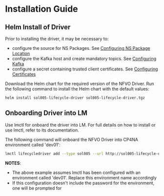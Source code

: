 # Installation Guide

## Helm Install of Driver

Prior to installing the driver, it may be necessary to:
 - configure the source for NS Packages. See [Configuring NS Package Location](ConfiguringNSPackageLocation.md)
 - configure the Kafka host and create mandatory topics. See [Configuring Kafka](ConfiguringKafka.md)
 - configure a secret containing trusted client certificates. See [Configuring Certificates](ConfiguringCertificates.md)


Download the Helm chart for the required version of the NFVO Driver. Run the following command to install the Helm chart with the default values:

```bash
helm install sol005-lifecycle-driver sol005-lifecycle-driver.tgz
```

## Onboarding Driver into LM

Use lmctl for onboard the driver into LM. For full details on how to install or use lmctl, refer to its documentation.

The following command will onboard the NFVO Driver into CP4NA environment called 'dev01':

```bash
lmctl lifecycledriver add --type sol005 --url http://sol005-lifecycle-driver:8296 dev01
```

**NOTES**:
- The above example assumes lmctl has been configured with an environment called 'dev01'. Replace this environment name accordingly
- If this configuration doesn't include the password for the environment, one will be prompted for
